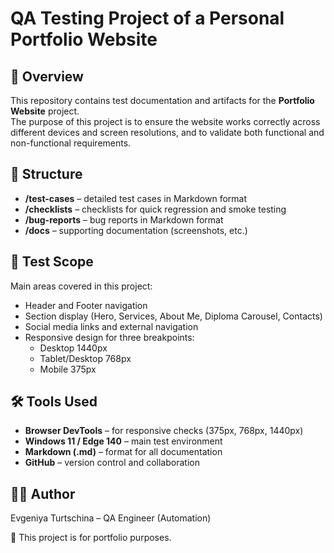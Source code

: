 # QA Testing Project of a Personal Portfolio Website

## 📌 Overview
This repository contains test documentation and artifacts for the **Portfolio Website** project.  
The purpose of this project is to ensure the website works correctly across different devices and screen resolutions, and to validate both functional and non-functional requirements.

## 📂 Structure
- **/test-cases** – detailed test cases in Markdown format  
- **/checklists** – checklists for quick regression and smoke testing  
- **/bug-reports** – bug reports in Markdown format  
- **/docs** – supporting documentation (screenshots, etc.)

## 🧪 Test Scope
Main areas covered in this project:
- Header and Footer navigation
- Section display (Hero, Services, About Me, Diploma Carousel, Contacts)
- Social media links and external navigation
- Responsive design for three breakpoints:
  - Desktop 1440px
  - Tablet/Desktop 768px
  - Mobile 375px

## 🛠 Tools Used
- **Browser DevTools** – for responsive checks (375px, 768px, 1440px)  
- **Windows 11 / Edge 140** – main test environment  
- **Markdown (.md)** – format for all documentation  
- **GitHub** – version control and collaboration  

## 👩‍💻 Author
Evgeniya Turtschina – QA Engineer (Automation)

📎 This project is for portfolio purposes.
